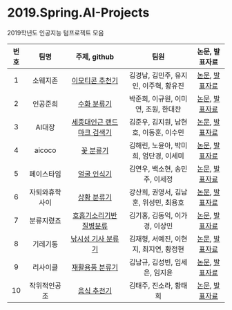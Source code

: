 # 2019.Spring.AI-Projects
2019학년도 인공지능 텀프로젝트 모음


번호 | 팀명 | 주제, github  | 팀원 | 논문, 발표자료 | 
:--: | :--: | :--: | :--: | :--: | 
1 | 소웨지존 | [이모티콘 추천기](https://github.com/sejongresearch/EmojiRecommend/files/3328008/default.pdf) | 김경남, 김민주, 유지인, 이주혁, 황유진 | [논문](https://github.com/sejongresearch/EmojiRecommend/files/3319035/default.pdf), [발표자료](https://docs.google.com/presentation/d/1vxVN929AROXwZqxRFx3-4DvX7_vZiYLV/edit#slide=id.p1) | 
2 | 인공준희 | [수화 분류기](https://github.com/sejongresearch/SignLanguageClassfication) | 박준희, 이규원, 이미연, 조원, 한대찬 | [논문](https://github.com/joooooonie/main./files/3320057/ASLC.American.Sign.Language.Classification_Team.pdf), [발표자료](https://github.com/Jo-won/Me-Mo/files/3319247/submit.pptx) | 
3 | AI대장 | [세종대인근 랜드마크 검색기](https://github.com/sejongresearch/LandmarkRetrieval) | 김준우, 김지원, 남현호, 이동훈, 이수민 | [논문](https://github.com/sejongresearch/LandmarkRetrieval/blob/master/AI_Final.pdf), [발표자료](https://github.com/sejongresearch/LandmarkRetrieval/files/3319041/AI.pptx) 
4 | aicoco | [꽃 분류기](https://github.com/sejongresearch/FlowerClassification) | 김해린, 노윤아, 박미희, 엄단경, 이세미 | [논문](https://github.com/sejongresearch/FlowerClassification/blob/master/%EB%85%BC%EB%AC%B8.pdf), [발표자료](https://github.com/sejongresearch/FlowerClassification/blob/master/%EC%9D%B8%EA%B3%B5%EC%A7%80%EB%8A%A5%20PPT%20%EB%B0%9C%ED%91%9C%EC%9A%A91.ppt) | 
5 | 페이스타임 | [얼굴 인식기](https://github.com/sejongresearch/FaceIdentification) | 김연우, 백소현, 송민주, 이세정 | [논문](https://github.com/sejongresearch/FaceIdentification/blob/master/%EC%9D%B8%EA%B3%B5%EC%A7%80%EB%8A%A5%20%ED%85%80%ED%94%84%EB%A1%9C%EC%A0%9D%ED%8A%B8_Facetime%20%EC%B5%9C%EC%A2%85%20%EB%85%BC%EB%AC%B8.pdf), [발표자료](https://github.com/sejongresearch/FaceIdentification/blob/master/%ED%8E%98%EC%9D%B4%EC%8A%A4%ED%83%80%EC%9E%84%20ppt.pptx) | 
6 | 자퇴와휴학사이 | [상황 분류기](https://github.com/sejongresearch/SituationClassifier) | 강산희, 권영서, 김남훈, 위성민, 최용호| [논문](https://github.com/sejongresearch/SituationClassifier/blob/master/%EB%B3%B4%ED%96%89%EC%9E%90%EB%A5%BC_%EC%9C%84%ED%95%9C_%EC%9E%A5%EC%95%A0%EB%AC%BC_%EC%9C%84%ED%97%98%EB%8F%84_%EB%B6%84%EB%A5%98%EA%B8%B0_%EC%97%B0%EA%B5%AC.pdf), [발표자료](https://drive.google.com/file/d/12MXcc1t8vGPjQFWNhLX-h3dCDu7KwUGf/view) | 
7 | 분류지렸죠 | [호흡기소리기반 질병분류](https://github.com/sejongresearch/RespiratoryDiseasesClassification) | 김기홍, 김동익, 이가경, 이상민 | [논문](https://github.com/sejongresearch/Greatest-Classify-Group/blob/master/%ED%98%B8%ED%9D%A1%EA%B8%B0%20%EC%86%8C%EB%A6%AC%20%EB%B6%84%EC%84%9D%EC%9D%84%20%ED%86%B5%ED%95%9C%20%EC%A7%88%EB%B3%91%EC%9C%A0%EB%AC%B4%20%ED%8C%90%EB%8B%A8%EA%B3%BC%2C%20%EC%A7%88%EB%B3%91%EB%B6%84%EB%A5%98_%EB%B3%B4%EA%B3%A0%EC%84%9C.pdf), [발표자료](https://github.com/sejongresearch/Greatest-Classify-Group/blob/master/AI_%ED%98%B8%ED%9D%A1%EA%B8%B0%EB%B6%84%EC%84%9D%EC%9D%84%20%ED%86%B5%ED%95%9C%20%EC%A7%88%EB%B3%91%20%EB%B6%84%EB%A5%98_7%EC%A1%B0_%EB%B6%84%EB%A5%98%EC%A7%80%EB%A0%B8%EC%A1%B0_%EB%B0%9C%ED%91%9C%EC%9E%90%EB%A3%8C.pdf) | 
8 | 기레기통 | [낚시성 기사 분류기](https://github.com/sejongresearch/ClickbaitClassifier) | 김재형, 서예진, 이현지, 최지연, 황정현 | [논문](https://github.com/sejongresearch/ClickbaitClassifier/blob/master/%E1%84%80%E1%85%B5%E1%84%85%E1%85%A6%E1%84%80%E1%85%B5%E1%84%90%E1%85%A9%E1%86%BC%20%E1%84%82%E1%85%A9%E1%86%AB%E1%84%86%E1%85%AE%E1%86%AB.pdf), [발표자료](https://github.com/sejongresearch/ClickbaitClassifier/blob/master/%EA%B8%B0%EB%A0%88%EA%B8%B0%ED%86%B5%20ppt.pptx) | 
9 | 리사이클| [재활용품 분류기](https://github.com/sejongresearch/RecycleClassification) | 김남규, 김성빈, 임세은, 임지윤 | [논문](https://github.com/sejongresearch/RecycleClassification/blob/master/%EC%9D%B8%EA%B3%B5%EC%A7%80%EB%8A%A5%20%EB%B3%B4%EA%B3%A0%EC%84%9C%20.pdf), [발표자료](https://github.com/sejongresearch/RecycleClassification/blob/master/ppt%20(1).pptx) | 
10 | 작위적인공조 | [음식 추천기](https://github.com/sejongresearch/FoodRecommender) | 김태주, 진소라, 황태희 | [논문](https://github.com/sejongresearch/FoodRecommender/blob/master/%EC%9E%91%EC%9C%84%EC%A0%81%EC%9D%B8%EA%B3%B5%EC%A1%B0%20%EB%85%BC%EB%AC%B8.pdf), [발표자료](https://github.com/sejongresearch/FoodRecommender/blob/master/%EC%9E%91%EC%9C%84%EC%A0%81%EC%9D%B8%EA%B3%B5%EC%A1%B0%20PPT.pdf) | 
